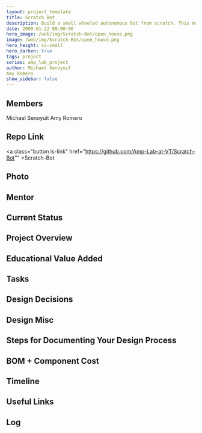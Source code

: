 ```yaml
---
layout: project_template
title: Scratch Bot
description: Build a small wheeled autonomous bot from scratch. This means building the electric motors, sensors, and support circuity using the simplest pieces possible. Ideally this project will give a deep undertaking of the individual pieces and systems that simply putting together ordered parts misses.
date: 2000-01-22 09:00:00
hero_image: /web/img/Scratch-Bot/open_house.png
image: /web/img/Scratch-Bot/open_house.png
hero_height: is-small
hero_darken: true
tags: project
series: amp_lab_project
author: Michael Senoyuit
Amy Romero
show_sidebar: false
---
```




## Members
Michael Senoyuit
Amy Romero

## Repo Link
<a class="button is-link" href="https://github.com/Amp-Lab-at-VT/Scratch-Bot"" >Scratch-Bot</a>

## Photo

## Mentor

## Current Status

## Project Overview


## Educational Value Added


## Tasks

## Design Decisions

## Design Misc

## Steps for Documenting Your Design Process

## BOM + Component Cost

## Timeline

## Useful Links

## Log
            